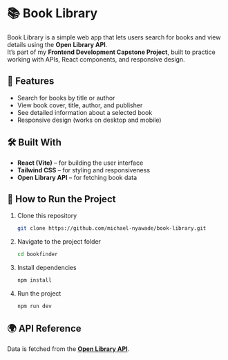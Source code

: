 # 📚 Book Library

Book Library is a simple web app that lets users search for books and view details using the **Open Library API**.  
It’s part of my **Frontend Development Capstone Project**, built to practice working with APIs, React components, and responsive design.

## 🚀 Features

- Search for books by title or author
- View book cover, title, author, and publisher
- See detailed information about a selected book
- Responsive design (works on desktop and mobile)

## 🛠️ Built With

- **React (Vite)** – for building the user interface
- **Tailwind CSS** – for styling and responsiveness
- **Open Library API** – for fetching book data

## 🧩 How to Run the Project

1. Clone this repository
   ```bash
   git clone https://github.com/michael-nyawade/book-library.git
   ```
2. Navigate to the project folder
   ```bash
   cd bookfinder
   ```
3. Install dependencies

   ```bash
   npm install
   ```

4. Run the project
   ```bash
   npm run dev
   ```

## 🌍 API Reference

Data is fetched from the **[Open Library API](https://openlibrary.org/developers/api)**.
